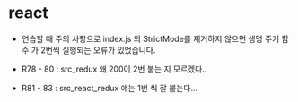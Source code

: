 # react

- 연습할 때 주의 사항으로 index.js 의 StrictMode를 제거하지 않으면 생명 주기 함수 가 2번씩 실행되는 오류가 있었습니다.

- R78 - 80 : src_redux 왜 200이 2번 붙는 지 모르겠다..

- R81 - 83 : src_react_redux 얘는 1번 씩 잘 붙는다...
